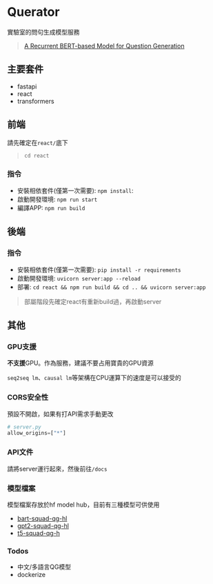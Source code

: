 # Querator
實驗室的問句生成模型服務
> [A Recurrent BERT-based Model for Question Generation](https://www.aclweb.org/anthology/D19-5821.pdf)

## 主要套件
- fastapi
- react
- transformers

## 前端
請先確定在`react/`底下
> `cd react`
### 指令
- 安裝相依套件(僅第一次需要): `npm install`: 
- 啟動開發環境: `npm run start`
- 編譯APP: `npm run build`

## 後端
### 指令
- 安裝相依套件(僅第一次需要): `pip install -r requirements`
- 啟動開發環境: `uvicorn server:app --reload`
- 部署: `cd react && npm run build && cd .. && uvicorn server:app`
> 部屬階段先確定react有重新build過，再啟動server

## 其他
### GPU支援
**不支援**GPU。作為服務，建議不要占用寶貴的GPU資源

`seq2seq lm`、`causal lm`等架構在CPU運算下的速度是可以接受的

### CORS安全性
預設不開啟，如果有打API需求手動更改
```python
# server.py
allow_origins=["*"]
```
### API文件
請將server運行起來，然後前往`/docs`

### 模型檔案
模型檔案存放於hf model hub，目前有三種模型可供使用
- [bart-squad-qg-hl](https://huggingface.co/p208p2002/bart-squad-qg-hl)
- [gpt2-squad-qg-hl](https://huggingface.co/p208p2002/gpt2-squad-qg-hl)
- [t5-squad-qg-h](https://huggingface.co/p208p2002/t5-squad-qg-hl)

### Todos
- 中文/多語言QG模型
- dockerize